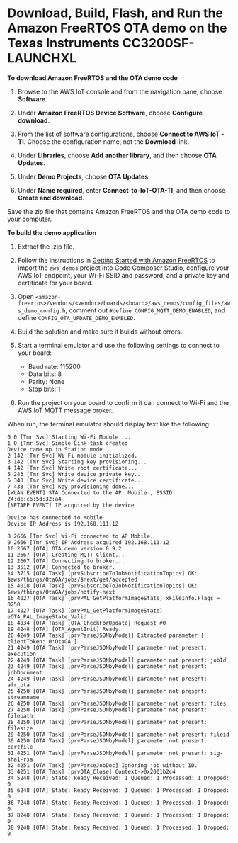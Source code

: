 # Download, Build, Flash, and Run the Amazon FreeRTOS OTA demo on the Texas Instruments CC3200SF\-LAUNCHXL<a name="download-ota-ti"></a><a name="download-demo"></a>

**To download Amazon FreeRTOS and the OTA demo code**

1. Browse to the AWS IoT console and from the navigation pane, choose **Software**\.

1. Under **Amazon FreeRTOS Device Software**, choose **Configure download**\.

1. From the list of software configurations, choose **Connect to AWS IoT \- TI**\. Choose the configuration name, not the **Download** link\.

1. Under **Libraries**, choose **Add another library**, and then choose **OTA Updates**\.

1. Under **Demo Projects**, choose **OTA Updates**\.

1. Under **Name required**, enter **Connect\-to\-IoT\-OTA\-TI**, and then choose **Create and download**\.

Save the zip file that contains Amazon FreeRTOS and the OTA demo code to your computer\. <a name="build-demo"></a>

**To build the demo application**

1. Extract the \.zip file\.

1. Follow the instructions in [Getting Started with Amazon FreeRTOS](freertos-getting-started.md) to import the `aws_demos` project into Code Composer Studio, configure your AWS IoT endpoint, your Wi\-Fi SSID and password, and a private key and certificate for your board\.

1. Open `<amazon-freertos>/vendors/<vendor>/boards/<board>/aws_demos/config_files/aws_demo_config.h`, comment out `#define CONFIG_MQTT_DEMO_ENABLED`, and define `CONFIG_OTA_UPDATE_DEMO_ENABLED`\.

1. Build the solution and make sure it builds without errors\.

1. Start a terminal emulator and use the following settings to connect to your board:
   + Baud rate: 115200
   + Data bits: 8
   + Parity: None
   + Stop bits: 1

1. Run the project on your board to confirm it can connect to Wi\-Fi and the AWS IoT MQTT message broker\.

When run, the terminal emulator should display text like the following:

```
0 0 [Tmr Svc] Starting Wi-Fi Module ...
1 0 [Tmr Svc] Simple Link task created
Device came up in Station mode
2 142 [Tmr Svc] Wi-Fi module initialized.
3 142 [Tmr Svc] Starting key provisioning...
4 142 [Tmr Svc] Write root certificate...
5 243 [Tmr Svc] Write device private key...
6 340 [Tmr Svc] Write device certificate...
7 433 [Tmr Svc] Key provisioning done...
[WLAN EVENT] STA Connected to the AP: Mobile , BSSID: 24:de:c6:5d:32:a4
[NETAPP EVENT] IP acquired by the device

Device has connected to Mobile
Device IP Address is 192.168.111.12

8 2666 [Tmr Svc] Wi-Fi connected to AP Mobile.
9 2666 [Tmr Svc] IP Address acquired 192.168.111.12
10 2667 [OTA] OTA demo version 0.9.2
11 2667 [OTA] Creating MQTT Client...
12 2667 [OTA] Connecting to broker...
13 3512 [OTA] Connected to broker.
14 3715 [OTA Task] [prvSubscribeToJobNotificationTopics] OK: $aws/things/OtaGA/jobs/$next/get/accepted
15 4018 [OTA Task] [prvSubscribeToJobNotificationTopics] OK: $aws/things/OtaGA/jobs/notify-next
16 4027 [OTA Task] [prvPAL_GetPlatformImageState] xFileInfo.Flags = 0250
17 4027 [OTA Task] [prvPAL_GetPlatformImageState] eOTA_PAL_ImageState_Valid
18 4034 [OTA Task] [OTA_CheckForUpdate] Request #0
19 4248 [OTA] [OTA_AgentInit] Ready.
20 4249 [OTA Task] [prvParseJSONbyModel] Extracted parameter [ clientToken: 0:OtaGA ]
21 4249 [OTA Task] [prvParseJSONbyModel] parameter not present: execution
22 4249 [OTA Task] [prvParseJSONbyModel] parameter not present: jobId
23 4249 [OTA Task] [prvParseJSONbyModel] parameter not present: jobDocument
24 4249 [OTA Task] [prvParseJSONbyModel] parameter not present: afr_ota
25 4250 [OTA Task] [prvParseJSONbyModel] parameter not present: streamname
26 4250 [OTA Task] [prvParseJSONbyModel] parameter not present: files
27 4250 [OTA Task] [prvParseJSONbyModel] parameter not present: filepath
28 4250 [OTA Task] [prvParseJSONbyModel] parameter not present: filesize
29 4250 [OTA Task] [prvParseJSONbyModel] parameter not present: fileid
30 4250 [OTA Task] [prvParseJSONbyModel] parameter not present: certfile
31 4251 [OTA Task] [prvParseJSONbyModel] parameter not present: sig-sha1-rsa
32 4251 [OTA Task] [prvParseJobDoc] Ignoring job without ID.
33 4251 [OTA Task] [prvOTA_Close] Context->0x2001b2c4
34 5248 [OTA] State: Ready Received: 1 Queued: 1 Processed: 1 Dropped: 0
35 6248 [OTA] State: Ready Received: 1 Queued: 1 Processed: 1 Dropped: 0
36 7248 [OTA] State: Ready Received: 1 Queued: 1 Processed: 1 Dropped: 0
37 8248 [OTA] State: Ready Received: 1 Queued: 1 Processed: 1 Dropped: 0
38 9248 [OTA] State: Ready Received: 1 Queued: 1 Processed: 1 Dropped: 0
```